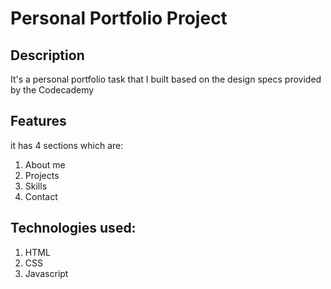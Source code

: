 # Personal Portfolio Project

## Description
It's a personal portfolio task that I built based on the design specs provided by the Codecademy

## Features
it has 4 sections which are: 
1. About me
2. Projects
3. Skills
4. Contact

## Technologies used:
1. HTML
2. CSS
3. Javascript
